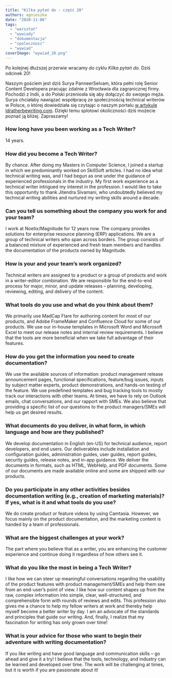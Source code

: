 ```yaml
---
title: "Kilka pytań do - część 20"
authors: agnieszka
date: "2020-11-06"
tags:
  - "warsztat"
  - "wywiady"
  - "dokumentacja"
  - "spolecznosc"
  - "wywiad"
coverImage: "wywiad_20.png"
---
```


Po kolejnej dłuższej przerwie wracamy do cyklu *Kilka pytań do.* Dziś odcinek
20!

<!--truncate-->

Naszym gościem jest dziś Surya PanneerSelvam, która pełni rolę Senior Content
Developera pracując zdalnie z Wrocławia dla zagranicznej firmy. Pochodzi z
Indii, a do Polski przeniosła się aby dołączyć do swojego męża. Surya chciałaby
nawiązać współpracę ze społecznością technical writerów w Polsce, o której
dowiedziała się czytając o naszym portalu
[w artykule Idratherbewriting.com](https://idratherbewriting.com/2017/10/31/untold-story-of-techwriter-pl-poland/).
Dzięki temu splotowi okoliczności dziś możecie poznać ją bliżej. Zapraszamy!

### How long have you been working as a Tech Writer?

14 years.

### How did you become a Tech Writer?

By chance. After doing my Masters in Computer Science, I joined a startup in
which we predominantly worked on SkillSoft articles. I had no idea what
technical writing was, and I had begun as one under the guidance of experienced
professionals in the industry. My first work experience as a technical writer
intrigued my interest in the profession. I would like to take this opportunity
to thank Jitendra Sivamani, who undoubtedly believed my technical writing
abilities and nurtured my writing skills around a decade.

### Can you tell us something about the company you work for and your team?

I work at Noetix/Magnitude for 12 years now. The company provides solutions for
enterprise resource planning (ERP) applications. We are a group of technical
writers who span across borders. The group consists of a balanced mixture of
experienced and fresh team members and handles the documentation of the products
owned by Magnitude.

### How is your and your team’s work organized?

Technical writers are assigned to a product or a group of products and work in a
writer-editor combination. We are responsible for the end-to-end process for
major, minor, and update releases – planning, developing, reviewing, editing,
and delivery of the content.

### What tools do you use and what do you think about them?

We primarily use MadCap Flare for authoring content for most of our products,
and Adobe FrameMaker and Confluence Cloud for some of our products. We use our
in-house templates in Microsoft Word and Microsoft Excel to meet our release
notes and internal review requirements. I believe that the tools are more
beneficial when we take full advantage of their features.

### How do you get the information you need to create documentation?

We use the available sources of information: product management release
announcement pages, functional specifications, feature/bug issues, inputs by
subject matter experts, product demonstrations, and hands-on testing of the
feature. We use predefined templates and bug tracking tools to mostly track our
interactions with other teams. At times, we have to rely on Outlook emails, chat
conversations, and our rapport with SMEs. We also believe that providing a
specific list of our questions to the product managers/SMEs will help us get
desired results.

### What documents do you deliver, in what form, in which language and how are they published?

We develop documentation in English (en-US) for technical audience, report
developers, and end users. Our deliverables include installation and
configuration guides, administration guides, user guides, report guides,
security guides, release notes, and in-app guidance. We deliver the documents in
formats, such as HTML, WebHelp, and PDF documents. Some of our documents are
made available online and some are shipped with our products.

### Do you participate in any other activities besides documentation writing (e.g., creation of marketing materials)? If yes, what is it and what tools do you use?

We do create product or feature videos by using Camtasia. However, we focus
mainly on the product documentation, and the marketing content is handed by a
team of professionals.

### What are the biggest challenges at your work?

The part where you believe that as a writer, you are enhancing the customer
experience and continue doing it regardless of how others see it.

### What do you like the most in being a Tech Writer?

I like how we can steer up meaningful conversations regarding the usability of
the product features with product management/SMEs and help them see from an
end-user’s point of view. I like how our content shapes up from the raw, complex
information into simple, clear, well-structured, and comprehensible form with
rounds of reviews and edits. This profession also gives me a chance to help my
fellow writers at work and thereby help myself become a better writer by day. I
am an advocate of the standards and principles that guide our writing. And,
finally, I realize that my fascination for writing has only grown over time!

### What is your advice for those who want to begin their adventure with writing documentation?

If you like writing and have good language and communication skills – go ahead
and give it a try! I believe that the tools, technology, and industry can be
learned and developed over time. The work will be challenging at times, but it
is worth if you are passionate about it!
